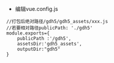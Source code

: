 * 编辑vue.config.js

```vue
//打包后绝对路径/gdh5/gdh5_assets/xxx.js
//若要相对路径publicPath: './gdh5'
module.exports={
	publicPath :'/gdh5',
	assetsDir:'gdh5_assets',
	outputDir:"gdh5"
}
```
